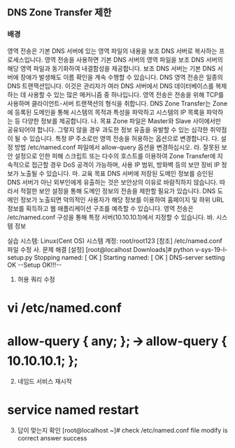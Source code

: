 ## DNS Zone Transfer 제한

### 배경
영역 전송은 기본 DNS 서버에 있는 영역 파일의 내용을 보조 DNS 서버로 복사하는 프로세스입니다. 영역 전송을 사용하면 기본 DNS 서버의 영역 파일을 보조 DNS 서버의 해당 영역 파일과 동기화하여 내결함성을 제공합니다. 보조 DNS 서버는 기본 DNS 서버에 장애가 발생해도 이름 확인을 계속 수행할 수 있습니다.
DNS 영역 전송은 일종의 DNS 트랜잭션입니다. 이것은 관리자가 여러 DNS 서버에서 DNS 데이터베이스를 복제하는 데 사용할 수 있는 많은 메커니즘 중 하나입니다. 영역 전송은 전송을 위해 TCP를 사용하며 클라이언트-서버 트랜잭션의 형식을 취합니다.
DNS Zone Transfer는 Zone에 등록된 도메인을 통해 시스템의 목적과 특성을 파악하고 시스템의 IP 목록을 파악하는 등 다양한 정보를 제공합니다.
나. 목표
Zone 파일은 Master와 Slave 사이에서만 공유되어야 합니다. 그렇지 않을 경우 과도한 정보 유출을 유발할 수 있는 심각한 취약점이 될 수 있습니다. 특정 IP 주소로만 영역 전송을 허용하는 옵션으로 변경합니다.
다. 설정 방법
/etc/named.conf 파일에서 allow-query 옵션을 변경하십시오.
라. 잘못된 보안 설정으로 인한 피해
스크립트 또는 다수의 호스트를 이용하여 Zone Transfer에 지속적으로 접근할 경우 DoS 공격이 가능하며, 사용 IP 범위, 방화벽 등의 보안 장비 IP 정보가 노출될 수 있습니다.
마. 교육 목표
DNS 서버에 저장된 도메인 정보를 승인된 DNS 서버가 아닌 외부인에게 유출하는 것은 보안상의 이유로 바람직하지 않습니다. 따라서 적절한 보안 설정을 통해 도메인 정보의 전송을 제한할 필요가 있습니다. DNS 도메인 정보가 노출되면 악의적인 사용자가 해당 정보를 이용하여 홈페이지 및 하위 URL 정보를 획득하고 웹 애플리케이션 구조를 예측할 수 있습니다. 영역 전송은 /etc/named.conf 구성을 통해 특정 서버(10.10.10.1)에서 지정할 수 있습니다.
바. 시스템 정보
 
실습 시스템: Linux(Cent OS)
시스템 계정: root/root123
[참조]
/etc/named.conf 파일 수정
사. 문제 해결
[설정]
[root@localhost Downloads]# python v-sys-19-l-setup.py
Stopping named:                       [  OK  ]
Starting named:                       [  OK  ]
DNS-server setting OK
--Setup OK!!!--

1) 허용 쿼리 수정
# vi /etc/named.conf
# allow-query { any; }; 🡪 allow-query { 10.10.10.1; };
 
 
 

2) 네임드 서비스 재시작
# service named restart

 
3) 답이 맞는지 확인
[root@localhost ~]# check
/etc/named.conf file modify is correct answer
success

